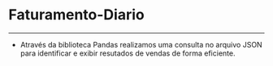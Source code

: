# Faturamento-Diario
---
* Através da biblioteca Pandas realizamos uma consulta no arquivo JSON para identificar e exibir resutados de vendas de forma eficiente.
